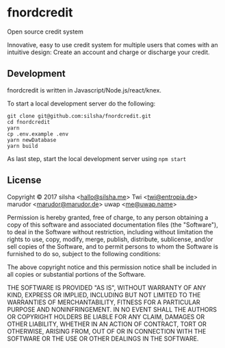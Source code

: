 # fnordcredit
Open source credit system

Innovative, easy to use credit system for multiple users that comes with an intuitive design: Create an account and charge or discharge your credit.

## Development
fnordcredit is written in Javascript/Node.js/react/knex.

To start a local development server do the following:

	git clone git@github.com:silsha/fnordcredit.git
	cd fnordcredit
	yarn
	cp .env.example .env
	yarn newDatabase
	yarn build


As last step, start the local development server using ```npm start```

## License
Copyright © 2017
	silsha &lt;hallo@silsha.me&gt;
	Twi &lt;twi@entropia.de&gt;
  marudor &lt;marudor@marudor.de&gt;
  uwap &lt;me@uwap.name&gt;

Permission is hereby granted, free of charge, to any person obtaining a copy
of this software and associated documentation files (the "Software"), to deal
in the Software without restriction, including without limitation the rights
to use, copy, modify, merge, publish, distribute, sublicense, and/or sell
copies of the Software, and to permit persons to whom the Software is
furnished to do so, subject to the following conditions:

The above copyright notice and this permission notice shall be included in
all copies or substantial portions of the Software.

THE SOFTWARE IS PROVIDED "AS IS", WITHOUT WARRANTY OF ANY KIND, EXPRESS OR
IMPLIED, INCLUDING BUT NOT LIMITED TO THE WARRANTIES OF MERCHANTABILITY,
FITNESS FOR A PARTICULAR PURPOSE AND NONINFRINGEMENT. IN NO EVENT SHALL THE
AUTHORS OR COPYRIGHT HOLDERS BE LIABLE FOR ANY CLAIM, DAMAGES OR OTHER
LIABILITY, WHETHER IN AN ACTION OF CONTRACT, TORT OR OTHERWISE, ARISING FROM,
OUT OF OR IN CONNECTION WITH THE SOFTWARE OR THE USE OR OTHER DEALINGS IN
THE SOFTWARE.
